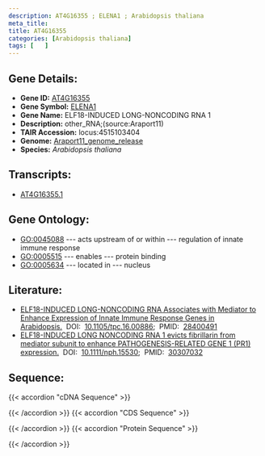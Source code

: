 ```yaml
---
description: AT4G16355 ; ELENA1 ; Arabidopsis thaliana
meta_title:
title: AT4G16355
categories: [Arabidopsis thaliana]
tags: [   ]
---
```


## Gene Details:
- **Gene ID:** [AT4G16355](https://www.arabidopsis.org/locus?name=AT4G16355)
- **Gene Symbol:** <u>ELENA1</u>
- **Gene Name:** ELF18-INDUCED LONG-NONCODING RNA 1
- **Description:**   other_RNA;(source:Araport11)
- **TAIR Accession:** locus:4515103404
- **Genome:** [Araport11_genome_release](https://www.arabidopsis.org/download/list?dir=Genes%2FAraport11_genome_release)
- **Species:** *Arabidopsis thaliana*

## Transcripts:
   -  [AT4G16355.1](https://www.arabidopsis.org/gene?name=AT4G16355.1)
## Gene Ontology:
   - [GO:0045088](https://amigo.geneontology.org/amigo/term/GO:0045088)&nbsp;---&nbsp;acts upstream of or within&nbsp;---&nbsp;regulation of innate immune response
   - [GO:0005515](https://amigo.geneontology.org/amigo/term/GO:0005515)&nbsp;---&nbsp;enables&nbsp;---&nbsp;protein binding
   - [GO:0005634](https://amigo.geneontology.org/amigo/term/GO:0005634)&nbsp;---&nbsp;located in&nbsp;---&nbsp;nucleus
## Literature:
   - [ELF18-INDUCED LONG-NONCODING RNA Associates with Mediator to Enhance Expression  of Innate Immune Response Genes in Arabidopsis.](https://www.doi.org/10.1105/tpc.16.00886)&nbsp;&nbsp;DOI:&nbsp;&nbsp;[10.1105/tpc.16.00886](https://www.doi.org/10.1105/tpc.16.00886);&nbsp;&nbsp;PMID:&nbsp;&nbsp;[28400491](https://pubmed.ncbi.nlm.nih.gov/28400491/)
   - [ELF18-INDUCED LONG NONCODING RNA 1 evicts fibrillarin from mediator subunit to  enhance PATHOGENESIS-RELATED GENE 1 (PR1) expression.](https://www.doi.org/10.1111/nph.15530)&nbsp;&nbsp;DOI:&nbsp;&nbsp;[10.1111/nph.15530](https://www.doi.org/10.1111/nph.15530);&nbsp;&nbsp;PMID:&nbsp;&nbsp;[30307032](https://pubmed.ncbi.nlm.nih.gov/30307032/)
## Sequence:
{{< accordion "cDNA Sequence" >}}

{{< /accordion >}}
{{< accordion "CDS Sequence" >}}

{{< /accordion >}}
{{< accordion "Protein Sequence" >}}

{{< /accordion >}}
